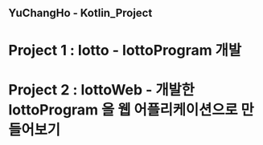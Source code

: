 ## YuChangHo - Kotlin_Project
# Project 1 : lotto - lottoProgram 개발
# Project 2 : lottoWeb - 개발한 lottoProgram 을 웹 어플리케이션으로 만들어보기
